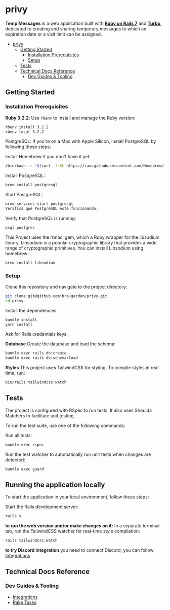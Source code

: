 # privy

**Temp Messages** is a web application built with [**Ruby on Rails 7**](https://guides.rubyonrails.org/) and [**Turbo**](https://turbo.hotwired.dev/), dedicated to creating and sharing temporary messages to which an expiration date or a visit limit can be assigned.

- [privy](#privy)
  - [Getting Started](#getting-started)
    - [Installation Prerequisites](#installation-prerequisites)
    - [Setup](#setup)
  - [Tests](#tests)
  - [Technical Docs Reference](#technical-docs-reference)
    - [Dev Guides \& Tooling](#dev-guides--tooling)

## Getting Started

### Installation Prerequisites

**Ruby 3.2.2**: Use `rbenv` to install and manage the Ruby version:

```bash
rbenv install 3.2.2
rbenv local 3.2.2
```

PostgreSQL: If you're on a Mac with Apple Silicon, install PostgreSQL by following these steps:

Install Homebrew if you don't have it yet:

```bash
/bin/bash -c "$(curl -fsSL https://raw.githubusercontent.com/Homebrew/install/HEAD/install.sh)"
```

Install PostgreSQL:

```bash
brew install postgresql
```

Start PostgreSQL:

```bash
brew services start postgresql
Verifica que PostgreSQL esté funcionando:
```

Verify that PostgreSQL is running:

```bash
psql postgres
```

This Project uses the rbnacl gem, which a Ruby wrapper for the libsodium library. Libsodium is a popular cryptographic library that provides a wide range of cryptographic primitives. You can install Libsodium using homebrew:

```bash
brew install libsodium
```

### Setup

Clone this repository and navigate to the project directory:

```bash
git clone git@github.com:bro-garden/privy.git
cd privy
```

Install the dependencies:

```bash
bundle install
yarn install
```

Ask for Rails credentials keys.

**Database**
Create the database and load the schema:

```bash
bundle exec rails db:create
bundle exec rails db:schema:load
```

**Styles**
This project uses TailwindCSS for styling. To compile styles in real time, run:

```bash
bin/rails tailwindcss:watch
```

## Tests

The project is configured with RSpec to run tests. It also uses Shoulda Matchers to facilitate unit testing.

To run the test suite, use one of the following commands:

Run all tests:

```bash
bundle exec rspec
```

Run the test watcher to automatically run unit tests when changes are detected:

```bash
bundle exec guard
```

## Running the application locally

To start the application in your local environment, follow these steps:

Start the Rails development server:

```bash
rails s
```

**to run the web version and/or make changes on it:** In a separate terminal tab, run the TailwindCSS watcher for real-time style compilation:

```bash
rails tailwindcss:watch
```

**to try Discord integration** you need to connect Discord, you can follow [Integrations](./app/integrations/README.md#connect-to-your-local-deploy)

## Technical Docs Reference

### Dev Guides & Tooling

- [Integrations](./app/integrations/README.md)
- [Rake Tasks](./lib/tasks/README.md)
